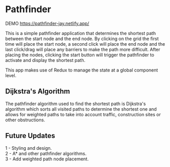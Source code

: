 # Pathfinder
DEMO https://pathfinder-jay.netlify.app/

This is a simple pathfinder application that determines the shortest path between the start node and the end node. By clicking on the grid the first time will place the start node, a second click will place the end node and the last click/drag will place any barriers to make the path more difficult. After placing the nodes, clicking the start button will trigger the pathfinder to activate and display the shortest path.

This app makes use of Redux to manage the state at a global component level.

## Dijkstra's Algorithm
The pathfinder algorithm used to find the shortest path is Dijkstra's algorithm which sorts all visited paths to determine the shortest one and allows for weighted paths to take into account traffic, construction sites or other obstructions.

## Future Updates
1 - Styling and design.<br/>
2 - A* and other pathfinder algorithms.<br/>
3 - Add weighted path node placement.<br/>